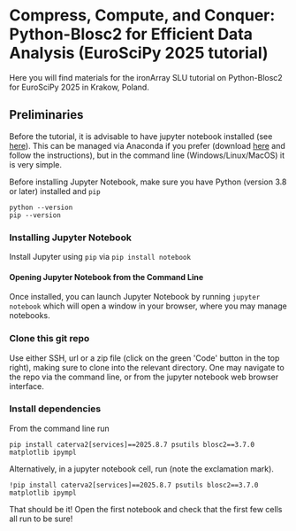 # Compress, Compute, and Conquer: Python-Blosc2 for Efficient Data Analysis (EuroSciPy 2025 tutorial)

Here you will find materials for the ironArray SLU tutorial on Python-Blosc2 for EuroSciPy 2025 in Krakow, Poland.

## Preliminaries
Before the tutorial, it is advisable to have jupyter notebook installed (see [here](https://jupyter.org/install)).
This can be managed via Anaconda if you prefer (download [here](https://www.anaconda.com/download) and follow the instructions), 
but in the command line (Windows/Linux/MacOS) it is very simple.

Before installing Jupyter Notebook, make sure you have Python (version 3.8 or later) installed and ``pip`` 
```
python --version
pip --version
```

### Installing Jupyter Notebook
Install Jupyter using ``pip`` via
```pip install notebook```

#### Opening Jupyter Notebook from the Command Line
Once installed, you can launch Jupyter Notebook by running
```jupyter notebook```
which will open a window in your browser, where you may manage notebooks.

### Clone this git repo
Use either SSH, url or a zip file (click on the green 'Code' button in the top right), making sure to clone into the relevant directory. 
One may navigate to the repo via the command line, or from the jupyter notebook web browser interface.

### Install dependencies
From the command line run
```
pip install caterva2[services]==2025.8.7 psutils blosc2==3.7.0 matplotlib ipympl
```
Alternatively, in a jupyter notebook cell, run (note the exclamation mark).
```
!pip install caterva2[services]==2025.8.7 psutils blosc2==3.7.0 matplotlib ipympl
```
That should be it! Open the first notebook and check that the first few cells all run to be sure!
